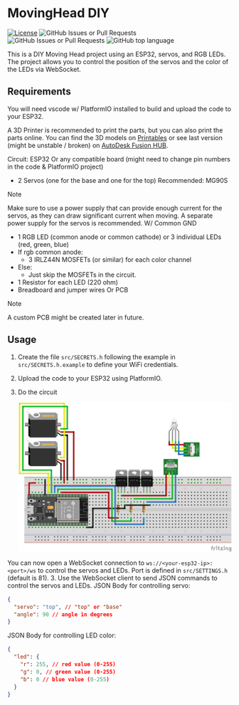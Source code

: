 # MovingHead DIY

[![License](https://img.shields.io/badge/License-CC_BY--NC_4.0-green?link=https%3A%2F%2Fcreativecommons.org%2Flicenses%2Fby-nc-sa%2F4.0%2F%20)](https://creativecommons.org/licenses/by-nc-sa/4.0/)
![GitHub Issues or Pull Requests](https://img.shields.io/github/issues/PastaLaPate/DIY_MovingHeadLight)
![GitHub Issues or Pull Requests](https://img.shields.io/github/issues-pr/PastaLaPate/DIY_MovingHeadLight)
![GitHub top language](https://img.shields.io/github/languages/top/PastaLaPate/DIY_MovingHeadLight)

This is a DIY Moving Head project using an ESP32, servos, and RGB LEDs. The project allows you to control the position of the servos and the color of the LEDs via WebSocket.

## Requirements

You will need vscode w/ PlatformIO installed to build and upload the code to your ESP32.

A 3D Printer is recommended to print the parts, but you can also print the parts online.
You can find the 3D models on [Printables](https://www.printables.com/model/1362122-diy-moving-head-led-beam-light) or see last version (might be unstable / broken) on [AutoDesk Fusion HUB](https://a360.co/457yoQi).

Circuit:
ESP32 Or any compatible board (might need to change pin numbers in the code & PlatformIO project)

- 2 Servos (one for the base and one for the top) Recommended: MG90S

> [!NOTE]
> Make sure to use a power supply that can provide enough current for the servos, as they can draw significant current when moving. A separate power supply for the servos is recommended. W/ Common GND

- 1 RGB LED (common anode or common cathode) or 3 individual LEDs (red, green, blue)
- If rgb common anode:
  - 3 IRLZ44N MOSFETs (or similar) for each color channel
- Else:
  - Just skip the MOSFETs in the circuit.
- 1 Resistor for each LED (220 ohm)
- Breadboard and jumper wires Or PCB

> [!NOTE]
> A custom PCB might be created later in future.

## Usage

1. Create the file `src/SECRETS.h` following the example in `src/SECRETS.h.example` to define your WiFi credentials.
2. Upload the code to your ESP32 using PlatformIO.
3. Do the circuit

   ![CircuitDiagram](https://raw.githubusercontent.com/PastaLaPate/DIY_MovingHeadLight/master/imgs/breadboard_circuit.png)

You can now open a WebSocket connection to `ws://<your-esp32-ip>:<port>/ws` to control the servos and LEDs. Port is defined in `src/SETTINGS.h` (default is 81). 3. Use the WebSocket client to send JSON commands to control the servos and LEDs.
JSON Body for controlling servo:

```json
{
  "servo": "top", // "top" or "base"
  "angle": 90 // angle in degrees
}
```

JSON Body for controlling LED color:

```json
{
  "led": {
    "r": 255, // red value (0-255)
    "g": 0, // green value (0-255)
    "b": 0 // blue value (0-255)
  }
}
```
